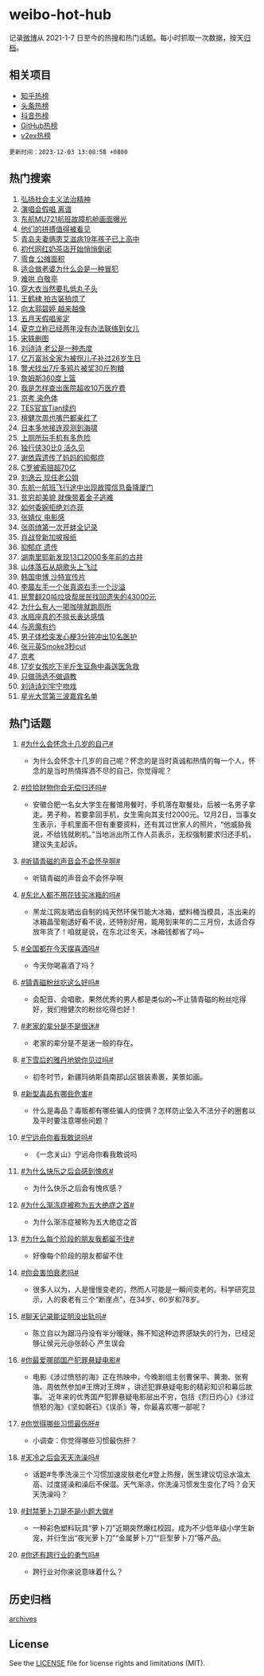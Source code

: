# weibo-hot-hub

记录[微博](https://www.weibo.com)从 2021-1-7 日至今的热搜和热门话题。每小时抓取一次数据，按天[归档](archives)。

## 相关项目

- [知乎热榜](https://github.com/lonnyzhang423/zhihu-hot-hub)
- [头条热榜](https://github.com/lonnyzhang423/toutiao-hot-hub)
- [抖音热榜](https://github.com/lonnyzhang423/douyin-hot-hub)
- [GitHub热榜](https://github.com/lonnyzhang423/github-hot-hub)
- [v2ex热榜](https://github.com/lonnyzhang423/v2ex-hot-hub)


`更新时间：2023-12-03 13:08:58 +0800`

## 热门搜索

1. [弘扬社会主义法治精神](https://m.weibo.cn/search?containerid=100103type%3D1%26t%3D10%26q%3D%23%E5%BC%98%E6%89%AC%E7%A4%BE%E4%BC%9A%E4%B8%BB%E4%B9%89%E6%B3%95%E6%B2%BB%E7%B2%BE%E7%A5%9E%23&stream_entry_id=51&isnewpage=1&extparam=seat%3D1%26filter_type%3Drealtimehot%26cate%3D10103%26stream_entry_id%3D51%26dgr%3D0%26q%3D%2523%25E5%25BC%2598%25E6%2589%25AC%25E7%25A4%25BE%25E4%25BC%259A%25E4%25B8%25BB%25E4%25B9%2589%25E6%25B3%2595%25E6%25B2%25BB%25E7%25B2%25BE%25E7%25A5%259E%2523%26c_type%3D51%26pos%3D0%26display_time%3D1701580137%26pre_seqid%3D170158013734407363101)
1. [演唱会假唱 离谱](https://m.weibo.cn/search?containerid=100103type%3D1%26t%3D10%26q%3D%E6%BC%94%E5%94%B1%E4%BC%9A%E5%81%87%E5%94%B1+%E7%A6%BB%E8%B0%B1&stream_entry_id=31&isnewpage=1&extparam=seat%3D1%26lcate%3D5001%26realpos%3D1%26stream_entry_id%3D31%26dgr%3D0%26pos%3D0%26band_rank%3D1%26cate%3D5001%26filter_type%3Drealtimehot%26q%3D%25E6%25BC%2594%25E5%2594%25B1%25E4%25BC%259A%25E5%2581%2587%25E5%2594%25B1%2520%25E7%25A6%25BB%25E8%25B0%25B1%26flag%3D1%26c_type%3D31%26display_time%3D1701580137%26pre_seqid%3D170158013734407363101)
1. [东航MU721航班故障机舱画面曝光](https://m.weibo.cn/search?containerid=100103type%3D1%26t%3D10%26q%3D%23%E4%B8%9C%E8%88%AAMU721%E8%88%AA%E7%8F%AD%E6%95%85%E9%9A%9C%E6%9C%BA%E8%88%B1%E7%94%BB%E9%9D%A2%E6%9B%9D%E5%85%89%23&stream_entry_id=31&isnewpage=1&extparam=seat%3D1%26lcate%3D5001%26realpos%3D2%26stream_entry_id%3D31%26dgr%3D0%26pos%3D1%26band_rank%3D2%26cate%3D5001%26filter_type%3Drealtimehot%26q%3D%2523%25E4%25B8%259C%25E8%2588%25AAMU721%25E8%2588%25AA%25E7%258F%25AD%25E6%2595%2585%25E9%259A%259C%25E6%259C%25BA%25E8%2588%25B1%25E7%2594%25BB%25E9%259D%25A2%25E6%259B%259D%25E5%2585%2589%2523%26flag%3D1%26c_type%3D31%26display_time%3D1701580137%26pre_seqid%3D170158013734407363101)
1. [他们的拼搏值得被看见](https://m.weibo.cn/search?containerid=100103type%3D1%26t%3D10%26q%3D%23%E4%BB%96%E4%BB%AC%E7%9A%84%E6%8B%BC%E6%90%8F%E5%80%BC%E5%BE%97%E8%A2%AB%E7%9C%8B%E8%A7%81%23&stream_entry_id=31&isnewpage=1&extparam=seat%3D1%26lcate%3D5001%26realpos%3D3%26stream_entry_id%3D31%26dgr%3D0%26pos%3D2%26band_rank%3D3%26cate%3D5001%26filter_type%3Drealtimehot%26q%3D%2523%25E4%25BB%2596%25E4%25BB%25AC%25E7%259A%2584%25E6%258B%25BC%25E6%2590%258F%25E5%2580%25BC%25E5%25BE%2597%25E8%25A2%25AB%25E7%259C%258B%25E8%25A7%2581%2523%26flag%3D0%26c_type%3D31%26display_time%3D1701580137%26pre_seqid%3D170158013734407363101)
1. [青岛夫妻俩患艾滋病19年孩子已上高中](https://m.weibo.cn/search?containerid=100103type%3D1%26t%3D10%26q%3D%23%E9%9D%92%E5%B2%9B%E5%A4%AB%E5%A6%BB%E4%BF%A9%E6%82%A3%E8%89%BE%E6%BB%8B%E7%97%8519%E5%B9%B4%E5%AD%A9%E5%AD%90%E5%B7%B2%E4%B8%8A%E9%AB%98%E4%B8%AD%23&stream_entry_id=31&isnewpage=1&extparam=seat%3D1%26lcate%3D5001%26realpos%3D4%26stream_entry_id%3D31%26dgr%3D0%26pos%3D3%26band_rank%3D4%26cate%3D5001%26filter_type%3Drealtimehot%26q%3D%2523%25E9%259D%2592%25E5%25B2%259B%25E5%25A4%25AB%25E5%25A6%25BB%25E4%25BF%25A9%25E6%2582%25A3%25E8%2589%25BE%25E6%25BB%258B%25E7%2597%258519%25E5%25B9%25B4%25E5%25AD%25A9%25E5%25AD%2590%25E5%25B7%25B2%25E4%25B8%258A%25E9%25AB%2598%25E4%25B8%25AD%2523%26flag%3D2%26c_type%3D31%26display_time%3D1701580137%26pre_seqid%3D170158013734407363101)
1. [初代网红奶茶店开始悄悄倒闭](https://m.weibo.cn/search?containerid=100103type%3D1%26t%3D10%26q%3D%23%E5%88%9D%E4%BB%A3%E7%BD%91%E7%BA%A2%E5%A5%B6%E8%8C%B6%E5%BA%97%E5%BC%80%E5%A7%8B%E6%82%84%E6%82%84%E5%80%92%E9%97%AD%23&stream_entry_id=31&isnewpage=1&extparam=seat%3D1%26lcate%3D5001%26realpos%3D5%26stream_entry_id%3D31%26dgr%3D0%26pos%3D4%26band_rank%3D5%26cate%3D5001%26filter_type%3Drealtimehot%26q%3D%2523%25E5%2588%259D%25E4%25BB%25A3%25E7%25BD%2591%25E7%25BA%25A2%25E5%25A5%25B6%25E8%258C%25B6%25E5%25BA%2597%25E5%25BC%2580%25E5%25A7%258B%25E6%2582%2584%25E6%2582%2584%25E5%2580%2592%25E9%2597%25AD%2523%26flag%3D1%26c_type%3D31%26display_time%3D1701580137%26pre_seqid%3D170158013734407363101)
1. [零食 公摊面积](https://m.weibo.cn/search?containerid=100103type%3D1%26t%3D10%26q%3D%E9%9B%B6%E9%A3%9F+%E5%85%AC%E6%91%8A%E9%9D%A2%E7%A7%AF&stream_entry_id=31&isnewpage=1&extparam=seat%3D1%26lcate%3D5001%26realpos%3D6%26stream_entry_id%3D31%26dgr%3D0%26pos%3D5%26band_rank%3D6%26cate%3D5001%26filter_type%3Drealtimehot%26q%3D%25E9%259B%25B6%25E9%25A3%259F%2520%25E5%2585%25AC%25E6%2591%258A%25E9%259D%25A2%25E7%25A7%25AF%26flag%3D1%26c_type%3D31%26display_time%3D1701580137%26pre_seqid%3D170158013734407363101)
1. [适合做老婆为什么会是一种冒犯](https://m.weibo.cn/search?containerid=100103type%3D1%26t%3D10%26q%3D%E9%80%82%E5%90%88%E5%81%9A%E8%80%81%E5%A9%86%E4%B8%BA%E4%BB%80%E4%B9%88%E4%BC%9A%E6%98%AF%E4%B8%80%E7%A7%8D%E5%86%92%E7%8A%AF&stream_entry_id=31&isnewpage=1&extparam=seat%3D1%26lcate%3D5001%26realpos%3D7%26stream_entry_id%3D31%26dgr%3D0%26pos%3D6%26band_rank%3D7%26cate%3D5001%26filter_type%3Drealtimehot%26q%3D%25E9%2580%2582%25E5%2590%2588%25E5%2581%259A%25E8%2580%2581%25E5%25A9%2586%25E4%25B8%25BA%25E4%25BB%2580%25E4%25B9%2588%25E4%25BC%259A%25E6%2598%25AF%25E4%25B8%2580%25E7%25A7%258D%25E5%2586%2592%25E7%258A%25AF%26flag%3D2%26c_type%3D31%26display_time%3D1701580137%26pre_seqid%3D170158013734407363101)
1. [难哄 白敬亭](https://m.weibo.cn/search?containerid=100103type%3D1%26t%3D10%26q%3D%E9%9A%BE%E5%93%84+%E7%99%BD%E6%95%AC%E4%BA%AD&stream_entry_id=31&isnewpage=1&extparam=seat%3D1%26lcate%3D5001%26realpos%3D8%26stream_entry_id%3D31%26dgr%3D0%26pos%3D7%26band_rank%3D8%26cate%3D5001%26filter_type%3Drealtimehot%26q%3D%25E9%259A%25BE%25E5%2593%2584%2520%25E7%2599%25BD%25E6%2595%25AC%25E4%25BA%25AD%26flag%3D0%26c_type%3D31%26display_time%3D1701580137%26pre_seqid%3D170158013734407363101)
1. [穿大衣当然要扎低丸子头](https://m.weibo.cn/search?containerid=100103type%3D1%26t%3D10%26q%3D%E7%A9%BF%E5%A4%A7%E8%A1%A3%E5%BD%93%E7%84%B6%E8%A6%81%E6%89%8E%E4%BD%8E%E4%B8%B8%E5%AD%90%E5%A4%B4&stream_entry_id=31&isnewpage=1&extparam=seat%3D1%26lcate%3D5001%26realpos%3D9%26stream_entry_id%3D31%26dgr%3D0%26pos%3D8%26band_rank%3D9%26cate%3D5001%26filter_type%3Drealtimehot%26q%3D%25E7%25A9%25BF%25E5%25A4%25A7%25E8%25A1%25A3%25E5%25BD%2593%25E7%2584%25B6%25E8%25A6%2581%25E6%2589%258E%25E4%25BD%258E%25E4%25B8%25B8%25E5%25AD%2590%25E5%25A4%25B4%26flag%3D0%26c_type%3D31%26display_time%3D1701580137%26pre_seqid%3D170158013734407363101)
1. [王鹤棣 拍古装拍烦了](https://m.weibo.cn/search?containerid=100103type%3D1%26t%3D10%26q%3D%E7%8E%8B%E9%B9%A4%E6%A3%A3+%E6%8B%8D%E5%8F%A4%E8%A3%85%E6%8B%8D%E7%83%A6%E4%BA%86&stream_entry_id=31&isnewpage=1&extparam=seat%3D1%26lcate%3D5001%26realpos%3D10%26stream_entry_id%3D31%26dgr%3D0%26pos%3D9%26band_rank%3D10%26cate%3D5001%26filter_type%3Drealtimehot%26q%3D%25E7%258E%258B%25E9%25B9%25A4%25E6%25A3%25A3%2520%25E6%258B%258D%25E5%258F%25A4%25E8%25A3%2585%25E6%258B%258D%25E7%2583%25A6%25E4%25BA%2586%26flag%3D1%26c_type%3D31%26display_time%3D1701580137%26pre_seqid%3D170158013734407363101)
1. [向太郭碧婷 越来越像](https://m.weibo.cn/search?containerid=100103type%3D1%26t%3D10%26q%3D%E5%90%91%E5%A4%AA%E9%83%AD%E7%A2%A7%E5%A9%B7+%E8%B6%8A%E6%9D%A5%E8%B6%8A%E5%83%8F&stream_entry_id=31&isnewpage=1&extparam=seat%3D1%26lcate%3D5001%26realpos%3D11%26stream_entry_id%3D31%26dgr%3D0%26pos%3D10%26band_rank%3D11%26cate%3D5001%26filter_type%3Drealtimehot%26q%3D%25E5%2590%2591%25E5%25A4%25AA%25E9%2583%25AD%25E7%25A2%25A7%25E5%25A9%25B7%2520%25E8%25B6%258A%25E6%259D%25A5%25E8%25B6%258A%25E5%2583%258F%26flag%3D1%26c_type%3D31%26display_time%3D1701580137%26pre_seqid%3D170158013734407363101)
1. [五月天假唱鉴定](https://m.weibo.cn/search?containerid=100103type%3D1%26t%3D10%26q%3D%E4%BA%94%E6%9C%88%E5%A4%A9%E5%81%87%E5%94%B1%E9%89%B4%E5%AE%9A&stream_entry_id=31&isnewpage=1&extparam=seat%3D1%26lcate%3D5001%26realpos%3D12%26stream_entry_id%3D31%26dgr%3D0%26pos%3D11%26band_rank%3D12%26cate%3D5001%26filter_type%3Drealtimehot%26q%3D%25E4%25BA%2594%25E6%259C%2588%25E5%25A4%25A9%25E5%2581%2587%25E5%2594%25B1%25E9%2589%25B4%25E5%25AE%259A%26flag%3D2%26c_type%3D31%26display_time%3D1701580137%26pre_seqid%3D170158013734407363101)
1. [夏克立称已经两年没有办法联络到女儿](https://m.weibo.cn/search?containerid=100103type%3D1%26t%3D10%26q%3D%23%E5%A4%8F%E5%85%8B%E7%AB%8B%E7%A7%B0%E5%B7%B2%E7%BB%8F%E4%B8%A4%E5%B9%B4%E6%B2%A1%E6%9C%89%E5%8A%9E%E6%B3%95%E8%81%94%E7%BB%9C%E5%88%B0%E5%A5%B3%E5%84%BF%23&stream_entry_id=31&isnewpage=1&extparam=seat%3D1%26lcate%3D5001%26realpos%3D13%26stream_entry_id%3D31%26dgr%3D0%26pos%3D12%26band_rank%3D13%26cate%3D5001%26filter_type%3Drealtimehot%26q%3D%2523%25E5%25A4%258F%25E5%2585%258B%25E7%25AB%258B%25E7%25A7%25B0%25E5%25B7%25B2%25E7%25BB%258F%25E4%25B8%25A4%25E5%25B9%25B4%25E6%25B2%25A1%25E6%259C%2589%25E5%258A%259E%25E6%25B3%2595%25E8%2581%2594%25E7%25BB%259C%25E5%2588%25B0%25E5%25A5%25B3%25E5%2584%25BF%2523%26flag%3D2%26c_type%3D31%26display_time%3D1701580137%26pre_seqid%3D170158013734407363101)
1. [宋轶删图](https://m.weibo.cn/search?containerid=100103type%3D1%26t%3D10%26q%3D%23%E5%AE%8B%E8%BD%B6%E5%88%A0%E5%9B%BE%23&stream_entry_id=31&isnewpage=1&extparam=seat%3D1%26lcate%3D5001%26realpos%3D14%26stream_entry_id%3D31%26dgr%3D0%26pos%3D13%26band_rank%3D14%26cate%3D5001%26filter_type%3Drealtimehot%26q%3D%2523%25E5%25AE%258B%25E8%25BD%25B6%25E5%2588%25A0%25E5%259B%25BE%2523%26flag%3D0%26c_type%3D31%26display_time%3D1701580137%26pre_seqid%3D170158013734407363101)
1. [刘诗诗 老公是一种态度](https://m.weibo.cn/search?containerid=100103type%3D1%26t%3D10%26q%3D%E5%88%98%E8%AF%97%E8%AF%97+%E8%80%81%E5%85%AC%E6%98%AF%E4%B8%80%E7%A7%8D%E6%80%81%E5%BA%A6&stream_entry_id=31&isnewpage=1&extparam=seat%3D1%26lcate%3D5001%26realpos%3D15%26stream_entry_id%3D31%26dgr%3D0%26pos%3D14%26band_rank%3D15%26cate%3D5001%26filter_type%3Drealtimehot%26q%3D%25E5%2588%2598%25E8%25AF%2597%25E8%25AF%2597%2520%25E8%2580%2581%25E5%2585%25AC%25E6%2598%25AF%25E4%25B8%2580%25E7%25A7%258D%25E6%2580%2581%25E5%25BA%25A6%26flag%3D2%26c_type%3D31%26display_time%3D1701580137%26pre_seqid%3D170158013734407363101)
1. [亿万富翁全家为被拐儿子补过26岁生日](https://m.weibo.cn/search?containerid=100103type%3D1%26t%3D10%26q%3D%23%E4%BA%BF%E4%B8%87%E5%AF%8C%E7%BF%81%E5%85%A8%E5%AE%B6%E4%B8%BA%E8%A2%AB%E6%8B%90%E5%84%BF%E5%AD%90%E8%A1%A5%E8%BF%8726%E5%B2%81%E7%94%9F%E6%97%A5%23&stream_entry_id=31&isnewpage=1&extparam=seat%3D1%26lcate%3D5001%26realpos%3D16%26stream_entry_id%3D31%26dgr%3D0%26pos%3D15%26band_rank%3D16%26cate%3D5001%26filter_type%3Drealtimehot%26q%3D%2523%25E4%25BA%25BF%25E4%25B8%2587%25E5%25AF%258C%25E7%25BF%2581%25E5%2585%25A8%25E5%25AE%25B6%25E4%25B8%25BA%25E8%25A2%25AB%25E6%258B%2590%25E5%2584%25BF%25E5%25AD%2590%25E8%25A1%25A5%25E8%25BF%258726%25E5%25B2%2581%25E7%2594%259F%25E6%2597%25A5%2523%26flag%3D1%26c_type%3D31%26display_time%3D1701580137%26pre_seqid%3D170158013734407363101)
1. [警犬找出7斤多鸦片被奖30斤狗粮](https://m.weibo.cn/search?containerid=100103type%3D1%26t%3D10%26q%3D%23%E8%AD%A6%E7%8A%AC%E6%89%BE%E5%87%BA7%E6%96%A4%E5%A4%9A%E9%B8%A6%E7%89%87%E8%A2%AB%E5%A5%9630%E6%96%A4%E7%8B%97%E7%B2%AE%23&stream_entry_id=31&isnewpage=1&extparam=seat%3D1%26lcate%3D5001%26realpos%3D17%26stream_entry_id%3D31%26dgr%3D0%26pos%3D16%26band_rank%3D17%26cate%3D5001%26filter_type%3Drealtimehot%26q%3D%2523%25E8%25AD%25A6%25E7%258A%25AC%25E6%2589%25BE%25E5%2587%25BA7%25E6%2596%25A4%25E5%25A4%259A%25E9%25B8%25A6%25E7%2589%2587%25E8%25A2%25AB%25E5%25A5%259630%25E6%2596%25A4%25E7%258B%2597%25E7%25B2%25AE%2523%26flag%3D32768%26c_type%3D31%26display_time%3D1701580137%26pre_seqid%3D170158013734407363101)
1. [詹姆斯360度上篮](https://m.weibo.cn/search?containerid=100103type%3D1%26t%3D10%26q%3D%23%E8%A9%B9%E5%A7%86%E6%96%AF360%E5%BA%A6%E4%B8%8A%E7%AF%AE%23&stream_entry_id=31&isnewpage=1&extparam=seat%3D1%26lcate%3D5001%26realpos%3D18%26stream_entry_id%3D31%26dgr%3D0%26pos%3D17%26band_rank%3D18%26cate%3D5001%26filter_type%3Drealtimehot%26q%3D%2523%25E8%25A9%25B9%25E5%25A7%2586%25E6%2596%25AF360%25E5%25BA%25A6%25E4%25B8%258A%25E7%25AF%25AE%2523%26flag%3D1%26c_type%3D31%26display_time%3D1701580137%26pre_seqid%3D170158013734407363101)
1. [我是怎样查出医院超收10万医疗费](https://m.weibo.cn/search?containerid=100103type%3D1%26t%3D10%26q%3D%23%E6%88%91%E6%98%AF%E6%80%8E%E6%A0%B7%E6%9F%A5%E5%87%BA%E5%8C%BB%E9%99%A2%E8%B6%85%E6%94%B610%E4%B8%87%E5%8C%BB%E7%96%97%E8%B4%B9%23&stream_entry_id=31&isnewpage=1&extparam=seat%3D1%26lcate%3D5001%26realpos%3D19%26stream_entry_id%3D31%26dgr%3D0%26pos%3D18%26band_rank%3D19%26cate%3D5001%26filter_type%3Drealtimehot%26q%3D%2523%25E6%2588%2591%25E6%2598%25AF%25E6%2580%258E%25E6%25A0%25B7%25E6%259F%25A5%25E5%2587%25BA%25E5%258C%25BB%25E9%2599%25A2%25E8%25B6%2585%25E6%2594%25B610%25E4%25B8%2587%25E5%258C%25BB%25E7%2596%2597%25E8%25B4%25B9%2523%26flag%3D0%26c_type%3D31%26display_time%3D1701580137%26pre_seqid%3D170158013734407363101)
1. [京考 染色体](https://m.weibo.cn/search?containerid=100103type%3D1%26t%3D10%26q%3D%E4%BA%AC%E8%80%83+%E6%9F%93%E8%89%B2%E4%BD%93&stream_entry_id=31&isnewpage=1&extparam=seat%3D1%26lcate%3D5001%26realpos%3D20%26stream_entry_id%3D31%26dgr%3D0%26pos%3D19%26band_rank%3D20%26cate%3D5001%26filter_type%3Drealtimehot%26q%3D%25E4%25BA%25AC%25E8%2580%2583%2520%25E6%259F%2593%25E8%2589%25B2%25E4%25BD%2593%26flag%3D1%26c_type%3D31%26display_time%3D1701580137%26pre_seqid%3D170158013734407363101)
1. [TES官宣Tian续约](https://m.weibo.cn/search?containerid=100103type%3D1%26t%3D10%26q%3D%23TES%E5%AE%98%E5%AE%A3Tian%E7%BB%AD%E7%BA%A6%23&stream_entry_id=31&isnewpage=1&extparam=seat%3D1%26lcate%3D5001%26realpos%3D21%26stream_entry_id%3D31%26dgr%3D0%26pos%3D20%26band_rank%3D21%26cate%3D5001%26filter_type%3Drealtimehot%26q%3D%2523TES%25E5%25AE%2598%25E5%25AE%25A3Tian%25E7%25BB%25AD%25E7%25BA%25A6%2523%26flag%3D1%26c_type%3D31%26display_time%3D1701580137%26pre_seqid%3D170158013734407363101)
1. [檀健次周也嘴巴都亲红了](https://m.weibo.cn/search?containerid=100103type%3D1%26t%3D10%26q%3D%23%E6%AA%80%E5%81%A5%E6%AC%A1%E5%91%A8%E4%B9%9F%E5%98%B4%E5%B7%B4%E9%83%BD%E4%BA%B2%E7%BA%A2%E4%BA%86%23&stream_entry_id=31&isnewpage=1&extparam=seat%3D1%26lcate%3D5001%26realpos%3D22%26stream_entry_id%3D31%26dgr%3D0%26pos%3D21%26band_rank%3D22%26cate%3D5001%26filter_type%3Drealtimehot%26q%3D%2523%25E6%25AA%2580%25E5%2581%25A5%25E6%25AC%25A1%25E5%2591%25A8%25E4%25B9%259F%25E5%2598%25B4%25E5%25B7%25B4%25E9%2583%25BD%25E4%25BA%25B2%25E7%25BA%25A2%25E4%25BA%2586%2523%26flag%3D0%26c_type%3D31%26display_time%3D1701580137%26pre_seqid%3D170158013734407363101)
1. [日本多地接连观测到海啸](https://m.weibo.cn/search?containerid=100103type%3D1%26t%3D10%26q%3D%23%E6%97%A5%E6%9C%AC%E5%A4%9A%E5%9C%B0%E6%8E%A5%E8%BF%9E%E8%A7%82%E6%B5%8B%E5%88%B0%E6%B5%B7%E5%95%B8%23&stream_entry_id=31&isnewpage=1&extparam=seat%3D1%26lcate%3D5001%26realpos%3D23%26stream_entry_id%3D31%26dgr%3D0%26pos%3D22%26band_rank%3D23%26cate%3D5001%26filter_type%3Drealtimehot%26q%3D%2523%25E6%2597%25A5%25E6%259C%25AC%25E5%25A4%259A%25E5%259C%25B0%25E6%258E%25A5%25E8%25BF%259E%25E8%25A7%2582%25E6%25B5%258B%25E5%2588%25B0%25E6%25B5%25B7%25E5%2595%25B8%2523%26flag%3D1%26c_type%3D31%26display_time%3D1701580137%26pre_seqid%3D170158013734407363101)
1. [上厕所玩手机有多危险](https://m.weibo.cn/search?containerid=100103type%3D1%26t%3D10%26q%3D%23%E4%B8%8A%E5%8E%95%E6%89%80%E7%8E%A9%E6%89%8B%E6%9C%BA%E6%9C%89%E5%A4%9A%E5%8D%B1%E9%99%A9%23&stream_entry_id=31&isnewpage=1&extparam=seat%3D1%26lcate%3D5001%26realpos%3D24%26stream_entry_id%3D31%26dgr%3D0%26pos%3D23%26band_rank%3D24%26cate%3D5001%26filter_type%3Drealtimehot%26q%3D%2523%25E4%25B8%258A%25E5%258E%2595%25E6%2589%2580%25E7%258E%25A9%25E6%2589%258B%25E6%259C%25BA%25E6%259C%2589%25E5%25A4%259A%25E5%258D%25B1%25E9%2599%25A9%2523%26flag%3D0%26c_type%3D31%26display_time%3D1701580137%26pre_seqid%3D170158013734407363101)
1. [独行侠30比0 活久见](https://m.weibo.cn/search?containerid=100103type%3D1%26t%3D10%26q%3D%E7%8B%AC%E8%A1%8C%E4%BE%A030%E6%AF%940+%E6%B4%BB%E4%B9%85%E8%A7%81&stream_entry_id=31&isnewpage=1&extparam=seat%3D1%26lcate%3D5001%26realpos%3D25%26stream_entry_id%3D31%26dgr%3D0%26pos%3D24%26band_rank%3D25%26cate%3D5001%26filter_type%3Drealtimehot%26q%3D%25E7%258B%25AC%25E8%25A1%258C%25E4%25BE%25A030%25E6%25AF%25940%2520%25E6%25B4%25BB%25E4%25B9%2585%25E8%25A7%2581%26flag%3D1%26c_type%3D31%26display_time%3D1701580137%26pre_seqid%3D170158013734407363101)
1. [谢依霖遗传了妈妈的抑郁症](https://m.weibo.cn/search?containerid=100103type%3D1%26t%3D10%26q%3D%E8%B0%A2%E4%BE%9D%E9%9C%96%E9%81%97%E4%BC%A0%E4%BA%86%E5%A6%88%E5%A6%88%E7%9A%84%E6%8A%91%E9%83%81%E7%97%87&stream_entry_id=31&isnewpage=1&extparam=seat%3D1%26lcate%3D5001%26realpos%3D26%26stream_entry_id%3D31%26dgr%3D0%26pos%3D25%26band_rank%3D26%26cate%3D5001%26filter_type%3Drealtimehot%26q%3D%25E8%25B0%25A2%25E4%25BE%259D%25E9%259C%2596%25E9%2581%2597%25E4%25BC%25A0%25E4%25BA%2586%25E5%25A6%2588%25E5%25A6%2588%25E7%259A%2584%25E6%258A%2591%25E9%2583%2581%25E7%2597%2587%26flag%3D0%26c_type%3D31%26display_time%3D1701580137%26pre_seqid%3D170158013734407363101)
1. [C罗被索赔超70亿](https://m.weibo.cn/search?containerid=100103type%3D1%26t%3D10%26q%3D%23C%E7%BD%97%E8%A2%AB%E7%B4%A2%E8%B5%94%E8%B6%8570%E4%BA%BF%23&stream_entry_id=31&isnewpage=1&extparam=seat%3D1%26lcate%3D5001%26realpos%3D27%26stream_entry_id%3D31%26dgr%3D0%26pos%3D26%26band_rank%3D27%26cate%3D5001%26filter_type%3Drealtimehot%26q%3D%2523C%25E7%25BD%2597%25E8%25A2%25AB%25E7%25B4%25A2%25E8%25B5%2594%25E8%25B6%258570%25E4%25BA%25BF%2523%26flag%3D0%26c_type%3D31%26display_time%3D1701580137%26pre_seqid%3D170158013734407363101)
1. [刘逸云 现任老公姐](https://m.weibo.cn/search?containerid=100103type%3D1%26t%3D10%26q%3D%E5%88%98%E9%80%B8%E4%BA%91+%E7%8E%B0%E4%BB%BB%E8%80%81%E5%85%AC%E5%A7%90&stream_entry_id=31&isnewpage=1&extparam=seat%3D1%26lcate%3D5001%26realpos%3D28%26stream_entry_id%3D31%26dgr%3D0%26pos%3D27%26band_rank%3D28%26cate%3D5001%26filter_type%3Drealtimehot%26q%3D%25E5%2588%2598%25E9%2580%25B8%25E4%25BA%2591%2520%25E7%258E%25B0%25E4%25BB%25BB%25E8%2580%2581%25E5%2585%25AC%25E5%25A7%2590%26flag%3D1%26c_type%3D31%26display_time%3D1701580137%26pre_seqid%3D170158013734407363101)
1. [东航一航班飞行途中出现故障信息备降厦门](https://m.weibo.cn/search?containerid=100103type%3D1%26t%3D10%26q%3D%23%E4%B8%9C%E8%88%AA%E4%B8%80%E8%88%AA%E7%8F%AD%E9%A3%9E%E8%A1%8C%E9%80%94%E4%B8%AD%E5%87%BA%E7%8E%B0%E6%95%85%E9%9A%9C%E4%BF%A1%E6%81%AF%E5%A4%87%E9%99%8D%E5%8E%A6%E9%97%A8%23&stream_entry_id=31&isnewpage=1&extparam=seat%3D1%26lcate%3D5001%26realpos%3D29%26stream_entry_id%3D31%26dgr%3D0%26pos%3D28%26band_rank%3D29%26cate%3D5001%26filter_type%3Drealtimehot%26q%3D%2523%25E4%25B8%259C%25E8%2588%25AA%25E4%25B8%2580%25E8%2588%25AA%25E7%258F%25AD%25E9%25A3%259E%25E8%25A1%258C%25E9%2580%2594%25E4%25B8%25AD%25E5%2587%25BA%25E7%258E%25B0%25E6%2595%2585%25E9%259A%259C%25E4%25BF%25A1%25E6%2581%25AF%25E5%25A4%2587%25E9%2599%258D%25E5%258E%25A6%25E9%2597%25A8%2523%26flag%3D1%26c_type%3D31%26display_time%3D1701580137%26pre_seqid%3D170158013734407363101)
1. [贫穷却美貌 就像带着金子逃难](https://m.weibo.cn/search?containerid=100103type%3D1%26t%3D10%26q%3D%E8%B4%AB%E7%A9%B7%E5%8D%B4%E7%BE%8E%E8%B2%8C+%E5%B0%B1%E5%83%8F%E5%B8%A6%E7%9D%80%E9%87%91%E5%AD%90%E9%80%83%E9%9A%BE&stream_entry_id=31&isnewpage=1&extparam=seat%3D1%26lcate%3D5001%26realpos%3D30%26stream_entry_id%3D31%26dgr%3D0%26pos%3D29%26band_rank%3D30%26cate%3D5001%26filter_type%3Drealtimehot%26q%3D%25E8%25B4%25AB%25E7%25A9%25B7%25E5%258D%25B4%25E7%25BE%258E%25E8%25B2%258C%2520%25E5%25B0%25B1%25E5%2583%258F%25E5%25B8%25A6%25E7%259D%2580%25E9%2587%2591%25E5%25AD%2590%25E9%2580%2583%25E9%259A%25BE%26flag%3D0%26c_type%3D31%26display_time%3D1701580137%26pre_seqid%3D170158013734407363101)
1. [如何委婉拒绝刘亦菲](https://m.weibo.cn/search?containerid=100103type%3D1%26t%3D10%26q%3D%E5%A6%82%E4%BD%95%E5%A7%94%E5%A9%89%E6%8B%92%E7%BB%9D%E5%88%98%E4%BA%A6%E8%8F%B2&stream_entry_id=31&isnewpage=1&extparam=seat%3D1%26lcate%3D5001%26realpos%3D31%26stream_entry_id%3D31%26dgr%3D0%26pos%3D30%26band_rank%3D31%26cate%3D5001%26filter_type%3Drealtimehot%26q%3D%25E5%25A6%2582%25E4%25BD%2595%25E5%25A7%2594%25E5%25A9%2589%25E6%258B%2592%25E7%25BB%259D%25E5%2588%2598%25E4%25BA%25A6%25E8%258F%25B2%26flag%3D0%26c_type%3D31%26display_time%3D1701580137%26pre_seqid%3D170158013734407363101)
1. [张婧仪 电影感](https://m.weibo.cn/search?containerid=100103type%3D1%26t%3D10%26q%3D%E5%BC%A0%E5%A9%A7%E4%BB%AA+%E7%94%B5%E5%BD%B1%E6%84%9F&stream_entry_id=31&isnewpage=1&extparam=seat%3D1%26lcate%3D5001%26realpos%3D32%26stream_entry_id%3D31%26dgr%3D0%26pos%3D31%26band_rank%3D32%26cate%3D5001%26filter_type%3Drealtimehot%26q%3D%25E5%25BC%25A0%25E5%25A9%25A7%25E4%25BB%25AA%2520%25E7%2594%25B5%25E5%25BD%25B1%25E6%2584%259F%26flag%3D1%26c_type%3D31%26display_time%3D1701580137%26pre_seqid%3D170158013734407363101)
1. [张雨绮第一次开蚌全记录](https://m.weibo.cn/search?containerid=100103type%3D1%26t%3D10%26q%3D%23%E5%BC%A0%E9%9B%A8%E7%BB%AE%E7%AC%AC%E4%B8%80%E6%AC%A1%E5%BC%80%E8%9A%8C%E5%85%A8%E8%AE%B0%E5%BD%95%23&stream_entry_id=31&isnewpage=1&extparam=seat%3D1%26lcate%3D5001%26realpos%3D33%26stream_entry_id%3D31%26dgr%3D0%26pos%3D32%26band_rank%3D33%26cate%3D5001%26filter_type%3Drealtimehot%26q%3D%2523%25E5%25BC%25A0%25E9%259B%25A8%25E7%25BB%25AE%25E7%25AC%25AC%25E4%25B8%2580%25E6%25AC%25A1%25E5%25BC%2580%25E8%259A%258C%25E5%2585%25A8%25E8%25AE%25B0%25E5%25BD%2595%2523%26flag%3D0%26c_type%3D31%26display_time%3D1701580137%26pre_seqid%3D170158013734407363101)
1. [肖战登新加坡报纸](https://m.weibo.cn/search?containerid=100103type%3D1%26t%3D10%26q%3D%23%E8%82%96%E6%88%98%E7%99%BB%E6%96%B0%E5%8A%A0%E5%9D%A1%E6%8A%A5%E7%BA%B8%23&stream_entry_id=31&isnewpage=1&extparam=seat%3D1%26lcate%3D5001%26realpos%3D34%26stream_entry_id%3D31%26dgr%3D0%26pos%3D33%26band_rank%3D34%26cate%3D5001%26filter_type%3Drealtimehot%26q%3D%2523%25E8%2582%2596%25E6%2588%2598%25E7%2599%25BB%25E6%2596%25B0%25E5%258A%25A0%25E5%259D%25A1%25E6%258A%25A5%25E7%25BA%25B8%2523%26flag%3D0%26c_type%3D31%26display_time%3D1701580137%26pre_seqid%3D170158013734407363101)
1. [抑郁症 遗传](https://m.weibo.cn/search?containerid=100103type%3D1%26t%3D10%26q%3D%E6%8A%91%E9%83%81%E7%97%87+%E9%81%97%E4%BC%A0&stream_entry_id=31&isnewpage=1&extparam=seat%3D1%26lcate%3D5001%26realpos%3D35%26stream_entry_id%3D31%26dgr%3D0%26pos%3D34%26band_rank%3D35%26cate%3D5001%26filter_type%3Drealtimehot%26q%3D%25E6%258A%2591%25E9%2583%2581%25E7%2597%2587%2520%25E9%2581%2597%25E4%25BC%25A0%26flag%3D0%26c_type%3D31%26display_time%3D1701580137%26pre_seqid%3D170158013734407363101)
1. [湖南里耶新发现13口2000多年前的古井](https://m.weibo.cn/search?containerid=100103type%3D1%26t%3D10%26q%3D%23%E6%B9%96%E5%8D%97%E9%87%8C%E8%80%B6%E6%96%B0%E5%8F%91%E7%8E%B013%E5%8F%A32000%E5%A4%9A%E5%B9%B4%E5%89%8D%E7%9A%84%E5%8F%A4%E4%BA%95%23&stream_entry_id=31&isnewpage=1&extparam=seat%3D1%26lcate%3D5001%26realpos%3D36%26stream_entry_id%3D31%26dgr%3D0%26pos%3D35%26band_rank%3D36%26cate%3D5001%26filter_type%3Drealtimehot%26q%3D%2523%25E6%25B9%2596%25E5%258D%2597%25E9%2587%258C%25E8%2580%25B6%25E6%2596%25B0%25E5%258F%2591%25E7%258E%25B013%25E5%258F%25A32000%25E5%25A4%259A%25E5%25B9%25B4%25E5%2589%258D%25E7%259A%2584%25E5%258F%25A4%25E4%25BA%2595%2523%26flag%3D1%26c_type%3D31%26display_time%3D1701580137%26pre_seqid%3D170158013734407363101)
1. [山体落石从胡歌头上飞过](https://m.weibo.cn/search?containerid=100103type%3D1%26t%3D10%26q%3D%23%E5%B1%B1%E4%BD%93%E8%90%BD%E7%9F%B3%E4%BB%8E%E8%83%A1%E6%AD%8C%E5%A4%B4%E4%B8%8A%E9%A3%9E%E8%BF%87%23&stream_entry_id=31&isnewpage=1&extparam=seat%3D1%26lcate%3D5001%26realpos%3D37%26stream_entry_id%3D31%26dgr%3D0%26pos%3D36%26band_rank%3D37%26cate%3D5001%26filter_type%3Drealtimehot%26q%3D%2523%25E5%25B1%25B1%25E4%25BD%2593%25E8%2590%25BD%25E7%259F%25B3%25E4%25BB%258E%25E8%2583%25A1%25E6%25AD%258C%25E5%25A4%25B4%25E4%25B8%258A%25E9%25A3%259E%25E8%25BF%2587%2523%26flag%3D1%26c_type%3D31%26display_time%3D1701580137%26pre_seqid%3D170158013734407363101)
1. [韩国申博 沙特宣传片](https://m.weibo.cn/search?containerid=100103type%3D1%26t%3D10%26q%3D%E9%9F%A9%E5%9B%BD%E7%94%B3%E5%8D%9A+%E6%B2%99%E7%89%B9%E5%AE%A3%E4%BC%A0%E7%89%87&stream_entry_id=31&isnewpage=1&extparam=seat%3D1%26lcate%3D5001%26realpos%3D38%26stream_entry_id%3D31%26dgr%3D0%26pos%3D37%26band_rank%3D38%26cate%3D5001%26filter_type%3Drealtimehot%26q%3D%25E9%259F%25A9%25E5%259B%25BD%25E7%2594%25B3%25E5%258D%259A%2520%25E6%25B2%2599%25E7%2589%25B9%25E5%25AE%25A3%25E4%25BC%25A0%25E7%2589%2587%26flag%3D1%26c_type%3D31%26display_time%3D1701580137%26pre_seqid%3D170158013734407363101)
1. [李晨左手一个张真源右手一个沙溢](https://m.weibo.cn/search?containerid=100103type%3D1%26t%3D10%26q%3D%23%E6%9D%8E%E6%99%A8%E5%B7%A6%E6%89%8B%E4%B8%80%E4%B8%AA%E5%BC%A0%E7%9C%9F%E6%BA%90%E5%8F%B3%E6%89%8B%E4%B8%80%E4%B8%AA%E6%B2%99%E6%BA%A2%23&stream_entry_id=31&isnewpage=1&extparam=seat%3D1%26lcate%3D5001%26realpos%3D39%26stream_entry_id%3D31%26dgr%3D0%26pos%3D38%26band_rank%3D39%26cate%3D5001%26filter_type%3Drealtimehot%26q%3D%2523%25E6%259D%258E%25E6%2599%25A8%25E5%25B7%25A6%25E6%2589%258B%25E4%25B8%2580%25E4%25B8%25AA%25E5%25BC%25A0%25E7%259C%259F%25E6%25BA%2590%25E5%258F%25B3%25E6%2589%258B%25E4%25B8%2580%25E4%25B8%25AA%25E6%25B2%2599%25E6%25BA%25A2%2523%26flag%3D1%26c_type%3D31%26display_time%3D1701580137%26pre_seqid%3D170158013734407363101)
1. [民警翻20吨垃圾帮居民找回遗失的43000元](https://m.weibo.cn/search?containerid=100103type%3D1%26t%3D10%26q%3D%23%E6%B0%91%E8%AD%A6%E7%BF%BB20%E5%90%A8%E5%9E%83%E5%9C%BE%E5%B8%AE%E5%B1%85%E6%B0%91%E6%89%BE%E5%9B%9E%E9%81%97%E5%A4%B1%E7%9A%8443000%E5%85%83%23&stream_entry_id=31&isnewpage=1&extparam=seat%3D1%26lcate%3D5001%26realpos%3D40%26stream_entry_id%3D31%26dgr%3D0%26pos%3D39%26band_rank%3D40%26cate%3D5001%26filter_type%3Drealtimehot%26q%3D%2523%25E6%25B0%2591%25E8%25AD%25A6%25E7%25BF%25BB20%25E5%2590%25A8%25E5%259E%2583%25E5%259C%25BE%25E5%25B8%25AE%25E5%25B1%2585%25E6%25B0%2591%25E6%2589%25BE%25E5%259B%259E%25E9%2581%2597%25E5%25A4%25B1%25E7%259A%258443000%25E5%2585%2583%2523%26flag%3D32768%26c_type%3D31%26display_time%3D1701580137%26pre_seqid%3D170158013734407363101)
1. [为什么有人一喝咖啡就跑厕所](https://m.weibo.cn/search?containerid=100103type%3D1%26t%3D10%26q%3D%23%E4%B8%BA%E4%BB%80%E4%B9%88%E6%9C%89%E4%BA%BA%E4%B8%80%E5%96%9D%E5%92%96%E5%95%A1%E5%B0%B1%E8%B7%91%E5%8E%95%E6%89%80%23&stream_entry_id=31&isnewpage=1&extparam=seat%3D1%26lcate%3D5001%26realpos%3D41%26stream_entry_id%3D31%26dgr%3D0%26pos%3D40%26band_rank%3D41%26cate%3D5001%26filter_type%3Drealtimehot%26q%3D%2523%25E4%25B8%25BA%25E4%25BB%2580%25E4%25B9%2588%25E6%259C%2589%25E4%25BA%25BA%25E4%25B8%2580%25E5%2596%259D%25E5%2592%2596%25E5%2595%25A1%25E5%25B0%25B1%25E8%25B7%2591%25E5%258E%2595%25E6%2589%2580%2523%26flag%3D0%26c_type%3D31%26display_time%3D1701580137%26pre_seqid%3D170158013734407363101)
1. [水瓶座真的不擅长表达感情](https://m.weibo.cn/search?containerid=100103type%3D1%26t%3D10%26q%3D%23%E6%B0%B4%E7%93%B6%E5%BA%A7%E7%9C%9F%E7%9A%84%E4%B8%8D%E6%93%85%E9%95%BF%E8%A1%A8%E8%BE%BE%E6%84%9F%E6%83%85%23&stream_entry_id=31&isnewpage=1&extparam=seat%3D1%26lcate%3D5001%26realpos%3D42%26stream_entry_id%3D31%26dgr%3D0%26pos%3D41%26band_rank%3D42%26cate%3D5001%26filter_type%3Drealtimehot%26q%3D%2523%25E6%25B0%25B4%25E7%2593%25B6%25E5%25BA%25A7%25E7%259C%259F%25E7%259A%2584%25E4%25B8%258D%25E6%2593%2585%25E9%2595%25BF%25E8%25A1%25A8%25E8%25BE%25BE%25E6%2584%259F%25E6%2583%2585%2523%26flag%3D0%26c_type%3D31%26display_time%3D1701580137%26pre_seqid%3D170158013734407363101)
1. [与恶魔有约](https://m.weibo.cn/search?containerid=100103type%3D1%26t%3D10%26q%3D%E4%B8%8E%E6%81%B6%E9%AD%94%E6%9C%89%E7%BA%A6&stream_entry_id=31&isnewpage=1&extparam=seat%3D1%26lcate%3D5001%26realpos%3D43%26stream_entry_id%3D31%26dgr%3D0%26pos%3D42%26band_rank%3D43%26cate%3D5001%26filter_type%3Drealtimehot%26q%3D%25E4%25B8%258E%25E6%2581%25B6%25E9%25AD%2594%25E6%259C%2589%25E7%25BA%25A6%26flag%3D1%26c_type%3D31%26display_time%3D1701580137%26pre_seqid%3D170158013734407363101)
1. [男子体检突发心梗3分钟冲出10名医护](https://m.weibo.cn/search?containerid=100103type%3D1%26t%3D10%26q%3D%23%E7%94%B7%E5%AD%90%E4%BD%93%E6%A3%80%E7%AA%81%E5%8F%91%E5%BF%83%E6%A2%973%E5%88%86%E9%92%9F%E5%86%B2%E5%87%BA10%E5%90%8D%E5%8C%BB%E6%8A%A4%23&stream_entry_id=31&isnewpage=1&extparam=seat%3D1%26lcate%3D5001%26realpos%3D44%26stream_entry_id%3D31%26dgr%3D0%26pos%3D43%26band_rank%3D44%26cate%3D5001%26filter_type%3Drealtimehot%26q%3D%2523%25E7%2594%25B7%25E5%25AD%2590%25E4%25BD%2593%25E6%25A3%2580%25E7%25AA%2581%25E5%258F%2591%25E5%25BF%2583%25E6%25A2%25973%25E5%2588%2586%25E9%2592%259F%25E5%2586%25B2%25E5%2587%25BA10%25E5%2590%258D%25E5%258C%25BB%25E6%258A%25A4%2523%26flag%3D32768%26c_type%3D31%26display_time%3D1701580137%26pre_seqid%3D170158013734407363101)
1. [张元英Smoke3秒cut](https://m.weibo.cn/search?containerid=100103type%3D1%26t%3D10%26q%3D%E5%BC%A0%E5%85%83%E8%8B%B1Smoke3%E7%A7%92cut&stream_entry_id=31&isnewpage=1&extparam=seat%3D1%26lcate%3D5001%26realpos%3D45%26stream_entry_id%3D31%26dgr%3D0%26pos%3D44%26band_rank%3D45%26cate%3D5001%26filter_type%3Drealtimehot%26q%3D%25E5%25BC%25A0%25E5%2585%2583%25E8%258B%25B1Smoke3%25E7%25A7%2592cut%26flag%3D0%26c_type%3D31%26display_time%3D1701580137%26pre_seqid%3D170158013734407363101)
1. [京考](https://m.weibo.cn/search?containerid=100103type%3D1%26t%3D10%26q%3D%E4%BA%AC%E8%80%83&stream_entry_id=31&isnewpage=1&extparam=seat%3D1%26lcate%3D5001%26realpos%3D46%26stream_entry_id%3D31%26dgr%3D0%26pos%3D45%26band_rank%3D46%26cate%3D5001%26filter_type%3Drealtimehot%26q%3D%25E4%25BA%25AC%25E8%2580%2583%26flag%3D0%26c_type%3D31%26display_time%3D1701580137%26pre_seqid%3D170158013734407363101)
1. [17岁女孩吃下半斤生豆角中毒送医急救](https://m.weibo.cn/search?containerid=100103type%3D1%26t%3D10%26q%3D%2317%E5%B2%81%E5%A5%B3%E5%AD%A9%E5%90%83%E4%B8%8B%E5%8D%8A%E6%96%A4%E7%94%9F%E8%B1%86%E8%A7%92%E4%B8%AD%E6%AF%92%E9%80%81%E5%8C%BB%E6%80%A5%E6%95%91%23&stream_entry_id=31&isnewpage=1&extparam=seat%3D1%26lcate%3D5001%26realpos%3D47%26stream_entry_id%3D31%26dgr%3D0%26pos%3D46%26band_rank%3D47%26cate%3D5001%26filter_type%3Drealtimehot%26q%3D%252317%25E5%25B2%2581%25E5%25A5%25B3%25E5%25AD%25A9%25E5%2590%2583%25E4%25B8%258B%25E5%258D%258A%25E6%2596%25A4%25E7%2594%259F%25E8%25B1%2586%25E8%25A7%2592%25E4%25B8%25AD%25E6%25AF%2592%25E9%2580%2581%25E5%258C%25BB%25E6%2580%25A5%25E6%2595%2591%2523%26flag%3D0%26c_type%3D31%26display_time%3D1701580137%26pre_seqid%3D170158013734407363101)
1. [只做筛选不做调教](https://m.weibo.cn/search?containerid=100103type%3D1%26t%3D10%26q%3D%E5%8F%AA%E5%81%9A%E7%AD%9B%E9%80%89%E4%B8%8D%E5%81%9A%E8%B0%83%E6%95%99&stream_entry_id=31&isnewpage=1&extparam=seat%3D1%26lcate%3D5001%26realpos%3D48%26stream_entry_id%3D31%26dgr%3D0%26pos%3D47%26band_rank%3D48%26cate%3D5001%26filter_type%3Drealtimehot%26q%3D%25E5%258F%25AA%25E5%2581%259A%25E7%25AD%259B%25E9%2580%2589%25E4%25B8%258D%25E5%2581%259A%25E8%25B0%2583%25E6%2595%2599%26flag%3D1%26c_type%3D31%26display_time%3D1701580137%26pre_seqid%3D170158013734407363101)
1. [刘诗诗刘宇宁吻戏](https://m.weibo.cn/search?containerid=100103type%3D1%26t%3D10%26q%3D%E5%88%98%E8%AF%97%E8%AF%97%E5%88%98%E5%AE%87%E5%AE%81%E5%90%BB%E6%88%8F&stream_entry_id=31&isnewpage=1&extparam=seat%3D1%26lcate%3D5001%26realpos%3D49%26stream_entry_id%3D31%26dgr%3D0%26pos%3D48%26band_rank%3D49%26cate%3D5001%26filter_type%3Drealtimehot%26q%3D%25E5%2588%2598%25E8%25AF%2597%25E8%25AF%2597%25E5%2588%2598%25E5%25AE%2587%25E5%25AE%2581%25E5%2590%25BB%25E6%2588%258F%26flag%3D0%26c_type%3D31%26display_time%3D1701580137%26pre_seqid%3D170158013734407363101)
1. [星光大赏第三波嘉宾名单](https://m.weibo.cn/search?containerid=100103type%3D1%26t%3D10%26q%3D%23%E6%98%9F%E5%85%89%E5%A4%A7%E8%B5%8F%E7%AC%AC%E4%B8%89%E6%B3%A2%E5%98%89%E5%AE%BE%E5%90%8D%E5%8D%95%23&stream_entry_id=31&isnewpage=1&extparam=seat%3D1%26lcate%3D5001%26realpos%3D50%26stream_entry_id%3D31%26dgr%3D0%26pos%3D49%26band_rank%3D50%26cate%3D5001%26filter_type%3Drealtimehot%26q%3D%2523%25E6%2598%259F%25E5%2585%2589%25E5%25A4%25A7%25E8%25B5%258F%25E7%25AC%25AC%25E4%25B8%2589%25E6%25B3%25A2%25E5%2598%2589%25E5%25AE%25BE%25E5%2590%258D%25E5%258D%2595%2523%26flag%3D1%26c_type%3D31%26display_time%3D1701580137%26pre_seqid%3D170158013734407363101)

## 热门话题

1. [#为什么会怀念十几岁的自己#](https://m.weibo.cn/search?containerid=231522type%3D1%26t%3D10%26q%3D%23%E4%B8%BA%E4%BB%80%E4%B9%88%E4%BC%9A%E6%80%80%E5%BF%B5%E5%8D%81%E5%87%A0%E5%B2%81%E7%9A%84%E8%87%AA%E5%B7%B1%23&stream_entry_id=128&isnewpage=1&extparam=seat%3D1%26lcate%3D5004%26cate%3D5004%26dgr%3D0%26unitid%3D1701403397550%26pos%3D1-0-0%26c_type%3D128%26display_time%3D1701580138%26pre_seqid%3D17015801385960425862)
    - 为什么会怀念十几岁的自己呢？怀念的是当时真诚和热情的每一个人，怀念的是当时热情挥洒不尽的自己，你觉得呢？

1. [#捡拾财物你会无偿归还吗#](https://m.weibo.cn/search?containerid=231522type%3D1%26t%3D10%26q%3D%23%E6%8D%A1%E6%8B%BE%E8%B4%A2%E7%89%A9%E4%BD%A0%E4%BC%9A%E6%97%A0%E5%81%BF%E5%BD%92%E8%BF%98%E5%90%97%23&stream_entry_id=128&isnewpage=1&extparam=seat%3D1%26lcate%3D5004%26cate%3D5004%26dgr%3D0%26unitid%3D1701567735118%26pos%3D1-0-1%26c_type%3D128%26display_time%3D1701580138%26pre_seqid%3D17015801385960425862)
    - 安徽合肥一名女大学生在餐馆用餐时，手机落在取餐处，后被一名男子拿走。男子称，若要拿回手机，女生需向其支付2000元。12月2日，当事女生表示，手机里面不但有重要资料，还有其过世家人的照片，“他威胁我说，不给钱就刷机。”当地派出所工作人员表示，无权强制要求归还手机，建议失主起诉。

1. [#听锖青磁的声音会不会怀孕啊#](https://m.weibo.cn/search?containerid=231522type%3D1%26t%3D10%26q%3D%23%E5%90%AC%E9%94%96%E9%9D%92%E7%A3%81%E7%9A%84%E5%A3%B0%E9%9F%B3%E4%BC%9A%E4%B8%8D%E4%BC%9A%E6%80%80%E5%AD%95%E5%95%8A%23&stream_entry_id=128&isnewpage=1&extparam=seat%3D1%26lcate%3D5004%26cate%3D5004%26dgr%3D0%26unitid%3D1701421081454%26pos%3D1-0-2%26c_type%3D128%26display_time%3D1701580138%26pre_seqid%3D17015801385960425862)
    - 听锖青磁的声音会不会怀孕啊

1. [#东北人都不用花钱买冰箱的吗#](https://m.weibo.cn/search?containerid=231522type%3D1%26t%3D10%26q%3D%23%E4%B8%9C%E5%8C%97%E4%BA%BA%E9%83%BD%E4%B8%8D%E7%94%A8%E8%8A%B1%E9%92%B1%E4%B9%B0%E5%86%B0%E7%AE%B1%E7%9A%84%E5%90%97%23&stream_entry_id=128&isnewpage=1&extparam=seat%3D1%26lcate%3D5004%26cate%3D5004%26dgr%3D0%26unitid%3D1701527871358%26pos%3D1-0-3%26c_type%3D128%26display_time%3D1701580138%26pre_seqid%3D17015801385960425862)
    - 黑龙江网友晒出自制的纯天然环保节能大冰箱，塑料桶当模具，冻出来的冰箱晶莹剔透好看不说，还特别好用，能用到来年的二三月份，太适合存放年货了！咱就是说，在东北过冬天，冰箱钱都省了吗~

1. [#全国都在今天摆喜酒吗#](https://m.weibo.cn/search?containerid=231522type%3D1%26t%3D10%26q%3D%23%E5%85%A8%E5%9B%BD%E9%83%BD%E5%9C%A8%E4%BB%8A%E5%A4%A9%E6%91%86%E5%96%9C%E9%85%92%E5%90%97%23&stream_entry_id=128&isnewpage=1&extparam=seat%3D1%26lcate%3D5004%26cate%3D5004%26dgr%3D0%26unitid%3D1701569528792%26pos%3D1-0-4%26c_type%3D128%26display_time%3D1701580138%26pre_seqid%3D17015801385960425862)
    - 今天你喝喜酒了吗？

1. [#锖青磁粉丝吃这么好吗#](https://m.weibo.cn/search?containerid=231522type%3D1%26t%3D10%26q%3D%23%E9%94%96%E9%9D%92%E7%A3%81%E7%B2%89%E4%B8%9D%E5%90%83%E8%BF%99%E4%B9%88%E5%A5%BD%E5%90%97%23&stream_entry_id=128&isnewpage=1&extparam=seat%3D1%26lcate%3D5004%26cate%3D5004%26dgr%3D0%26unitid%3D1701495467149%26pos%3D1-0-5%26c_type%3D128%26display_time%3D1701580138%26pre_seqid%3D17015801385960425862)
    - 会配音、会唱歌，果然优秀的男人都是类似的~不止锖青磁的粉丝吃得好，我们檀健次的粉丝吃得也好！

1. [#老家的辈分是不是很迷#](https://m.weibo.cn/search?containerid=231522type%3D1%26t%3D10%26q%3D%23%E8%80%81%E5%AE%B6%E7%9A%84%E8%BE%88%E5%88%86%E6%98%AF%E4%B8%8D%E6%98%AF%E5%BE%88%E8%BF%B7%23&stream_entry_id=128&isnewpage=1&extparam=seat%3D1%26lcate%3D5004%26cate%3D5004%26dgr%3D0%26unitid%3D1701431644122%26pos%3D1-0-6%26c_type%3D128%26display_time%3D1701580138%26pre_seqid%3D17015801385960425862)
    - 老家的辈分是不是迷一般的存在。

1. [#下雪后的雅丹地貌你见过吗#](https://m.weibo.cn/search?containerid=231522type%3D1%26t%3D10%26q%3D%23%E4%B8%8B%E9%9B%AA%E5%90%8E%E7%9A%84%E9%9B%85%E4%B8%B9%E5%9C%B0%E8%B2%8C%E4%BD%A0%E8%A7%81%E8%BF%87%E5%90%97%23&stream_entry_id=128&isnewpage=1&extparam=seat%3D1%26lcate%3D5004%26cate%3D5004%26dgr%3D0%26unitid%3D1701425923772%26pos%3D1-0-7%26c_type%3D128%26display_time%3D1701580138%26pre_seqid%3D17015801385960425862)
    - 初冬时节，新疆玛纳斯县南部山区银装素裹，美景如画。

1. [#新型毒品有哪些危害#](https://m.weibo.cn/search?containerid=231522type%3D1%26t%3D10%26q%3D%23%E6%96%B0%E5%9E%8B%E6%AF%92%E5%93%81%E6%9C%89%E5%93%AA%E4%BA%9B%E5%8D%B1%E5%AE%B3%23&stream_entry_id=128&isnewpage=1&extparam=seat%3D1%26lcate%3D5004%26cate%3D5004%26dgr%3D0%26unitid%3D1701433165010%26pos%3D1-0-8%26c_type%3D128%26display_time%3D1701580138%26pre_seqid%3D17015801385960425862)
    - 什么是毒品？毒贩都有哪些骗人的伎俩？怎样防止坠入不法分子的圈套以及平时要注意哪些问题？

1. [#宁远舟你看我敢说吗#](https://m.weibo.cn/search?containerid=231522type%3D1%26t%3D10%26q%3D%23%E5%AE%81%E8%BF%9C%E8%88%9F%E4%BD%A0%E7%9C%8B%E6%88%91%E6%95%A2%E8%AF%B4%E5%90%97%23&stream_entry_id=128&isnewpage=1&extparam=seat%3D1%26lcate%3D5004%26cate%3D5004%26dgr%3D0%26unitid%3D1701485000545%26pos%3D1-0-9%26c_type%3D128%26display_time%3D1701580138%26pre_seqid%3D17015801385960425862)
    - 《一念关山》宁远舟你看我敢说吗

1. [#为什么快乐之后会感到愧疚#](https://m.weibo.cn/search?containerid=231522type%3D1%26t%3D10%26q%3D%23%E4%B8%BA%E4%BB%80%E4%B9%88%E5%BF%AB%E4%B9%90%E4%B9%8B%E5%90%8E%E4%BC%9A%E6%84%9F%E5%88%B0%E6%84%A7%E7%96%9A%23&stream_entry_id=128&isnewpage=1&extparam=seat%3D1%26lcate%3D5004%26cate%3D5004%26dgr%3D0%26unitid%3D1701414482303%26pos%3D1-0-10%26c_type%3D128%26display_time%3D1701580138%26pre_seqid%3D17015801385960425862)
    - 为什么快乐之后会有愧疚感？

1. [#为什么渐冻症被称为五大绝症之首#](https://m.weibo.cn/search?containerid=231522type%3D1%26t%3D10%26q%3D%23%E4%B8%BA%E4%BB%80%E4%B9%88%E6%B8%90%E5%86%BB%E7%97%87%E8%A2%AB%E7%A7%B0%E4%B8%BA%E4%BA%94%E5%A4%A7%E7%BB%9D%E7%97%87%E4%B9%8B%E9%A6%96%23&stream_entry_id=128&isnewpage=1&extparam=seat%3D1%26lcate%3D5004%26cate%3D5004%26dgr%3D0%26unitid%3D1701439128480%26pos%3D1-0-11%26c_type%3D128%26display_time%3D1701580138%26pre_seqid%3D17015801385960425862)
    - 为什么渐冻症被称为五大绝症之首

1. [#为什么每个阶段的朋友我都留不住#](https://m.weibo.cn/search?containerid=231522type%3D1%26t%3D10%26q%3D%23%E4%B8%BA%E4%BB%80%E4%B9%88%E6%AF%8F%E4%B8%AA%E9%98%B6%E6%AE%B5%E7%9A%84%E6%9C%8B%E5%8F%8B%E6%88%91%E9%83%BD%E7%95%99%E4%B8%8D%E4%BD%8F%23&stream_entry_id=128&isnewpage=1&extparam=seat%3D1%26lcate%3D5004%26cate%3D5004%26dgr%3D0%26unitid%3D1701440354243%26pos%3D1-0-12%26c_type%3D128%26display_time%3D1701580138%26pre_seqid%3D17015801385960425862)
    - 好像每个阶段的朋友都留不住

1. [#你会害怕衰老吗#](https://m.weibo.cn/search?containerid=231522type%3D1%26t%3D10%26q%3D%23%E4%BD%A0%E4%BC%9A%E5%AE%B3%E6%80%95%E8%A1%B0%E8%80%81%E5%90%97%23&stream_entry_id=128&isnewpage=1&extparam=seat%3D1%26lcate%3D5004%26cate%3D5004%26dgr%3D0%26unitid%3D1701567719368%26pos%3D1-0-13%26c_type%3D128%26display_time%3D1701580138%26pre_seqid%3D17015801385960425862)
    - 很多人以为，人是慢慢变老的，然而人可能是一瞬间变老的。科学研究显示，人的衰老有三个“断崖点”，在34岁、60岁和78岁。

1. [#聊天记录能证明没出轨吗#](https://m.weibo.cn/search?containerid=231522type%3D1%26t%3D10%26q%3D%23%E8%81%8A%E5%A4%A9%E8%AE%B0%E5%BD%95%E8%83%BD%E8%AF%81%E6%98%8E%E6%B2%A1%E5%87%BA%E8%BD%A8%E5%90%97%23&stream_entry_id=128&isnewpage=1&extparam=seat%3D1%26lcate%3D5004%26cate%3D5004%26dgr%3D0%26unitid%3D1701415685859%26pos%3D1-0-14%26c_type%3D128%26display_time%3D1701580138%26pre_seqid%3D17015801385960425862)
    - 陈立自以为跟冯丹没有半分暧昧，殊不知这种边界感缺失的行为，已经足够让侯元元@张龄心 产生误会

1. [#你最爱哪部国产犯罪悬疑电影#](https://m.weibo.cn/search?containerid=231522type%3D1%26t%3D10%26q%3D%23%E4%BD%A0%E6%9C%80%E7%88%B1%E5%93%AA%E9%83%A8%E5%9B%BD%E4%BA%A7%E7%8A%AF%E7%BD%AA%E6%82%AC%E7%96%91%E7%94%B5%E5%BD%B1%23&stream_entry_id=128&isnewpage=1&extparam=seat%3D1%26lcate%3D5004%26cate%3D5004%26dgr%3D0%26unitid%3D1701441859663%26pos%3D1-0-15%26c_type%3D128%26display_time%3D1701580138%26pre_seqid%3D17015801385960425862)
    - 电影《涉过愤怒的海》正在热映中，今晚剧组主创曹保平、黄渤、张宥浩、周依然参加#王牌对王牌# ，讲述犯罪悬疑电影的精彩知识和幕后故事。
近年来的优秀国产犯罪悬疑电影层出不穷，包括《烈日灼心》《涉过愤怒的海》《坚如磐石》《误杀》等，你最喜欢哪一部呢？

1. [#你觉得哪些习惯最伤肝#](https://m.weibo.cn/search?containerid=231522type%3D1%26t%3D10%26q%3D%23%E4%BD%A0%E8%A7%89%E5%BE%97%E5%93%AA%E4%BA%9B%E4%B9%A0%E6%83%AF%E6%9C%80%E4%BC%A4%E8%82%9D%23&stream_entry_id=128&isnewpage=1&extparam=seat%3D1%26lcate%3D5004%26cate%3D5004%26dgr%3D0%26unitid%3D1701407025228%26pos%3D1-0-16%26c_type%3D128%26display_time%3D1701580138%26pre_seqid%3D17015801385960425862)
    - 小调查：你觉得哪些习惯最伤肝？

1. [#天冷之后会天天洗澡吗#](https://m.weibo.cn/search?containerid=231522type%3D1%26t%3D10%26q%3D%23%E5%A4%A9%E5%86%B7%E4%B9%8B%E5%90%8E%E4%BC%9A%E5%A4%A9%E5%A4%A9%E6%B4%97%E6%BE%A1%E5%90%97%23&stream_entry_id=128&isnewpage=1&extparam=seat%3D1%26lcate%3D5004%26cate%3D5004%26dgr%3D0%26unitid%3D1701413019188%26pos%3D1-0-17%26c_type%3D128%26display_time%3D1701580138%26pre_seqid%3D17015801385960425862)
    - 话题#冬季洗澡三个习惯加速皮肤老化#登上热搜，医生建议切忌水温太高、过度搓澡和澡后不保湿。天气渐凉，你洗澡习惯发生变化了吗？会天天洗澡吗？

1. [#封禁萝卜刀是不是小题大做#](https://m.weibo.cn/search?containerid=231522type%3D1%26t%3D10%26q%3D%23%E5%B0%81%E7%A6%81%E8%90%9D%E5%8D%9C%E5%88%80%E6%98%AF%E4%B8%8D%E6%98%AF%E5%B0%8F%E9%A2%98%E5%A4%A7%E5%81%9A%23&stream_entry_id=128&isnewpage=1&extparam=seat%3D1%26lcate%3D5004%26cate%3D5004%26dgr%3D0%26unitid%3D1701418730805%26pos%3D1-0-18%26c_type%3D128%26display_time%3D1701580138%26pre_seqid%3D17015801385960425862)
    - 一种彩色塑料玩具“萝卜刀”近期突然爆红校园，成为不少低年级小学生新宠，并衍生出“夜光萝卜刀”“金属萝卜刀”“巨型萝卜刀”等产品。

1. [#你还有跨行业的勇气吗#](https://m.weibo.cn/search?containerid=231522type%3D1%26t%3D10%26q%3D%23%E4%BD%A0%E8%BF%98%E6%9C%89%E8%B7%A8%E8%A1%8C%E4%B8%9A%E7%9A%84%E5%8B%87%E6%B0%94%E5%90%97%23&stream_entry_id=128&isnewpage=1&extparam=seat%3D1%26lcate%3D5004%26cate%3D5004%26dgr%3D0%26unitid%3D1701403708521%26pos%3D1-0-19%26c_type%3D128%26display_time%3D1701580138%26pre_seqid%3D17015801385960425862)
    - 跨行业对你来说意味着什么？


## 历史归档

[archives](archives)

## License

See the [LICENSE](LICENSE) file for license rights and limitations (MIT).
